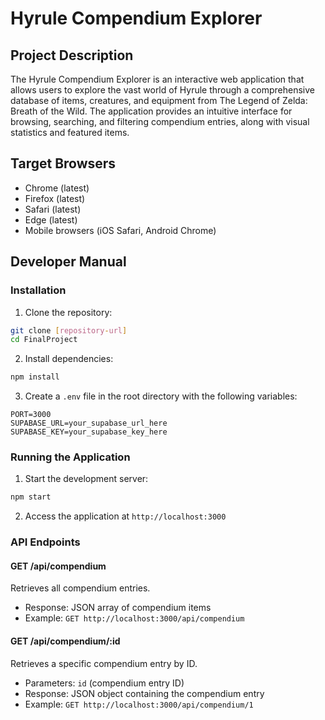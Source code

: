 # Hyrule Compendium Explorer

## Project Description
The Hyrule Compendium Explorer is an interactive web application that allows users to explore the vast world of Hyrule through a comprehensive database of items, creatures, and equipment from The Legend of Zelda: Breath of the Wild. The application provides an intuitive interface for browsing, searching, and filtering compendium entries, along with visual statistics and featured items.

## Target Browsers
- Chrome (latest)
- Firefox (latest)
- Safari (latest)
- Edge (latest)
- Mobile browsers (iOS Safari, Android Chrome)

## Developer Manual

### Installation
1. Clone the repository:
```bash
git clone [repository-url]
cd FinalProject
```

2. Install dependencies:
```bash
npm install
```

3. Create a `.env` file in the root directory with the following variables:
```
PORT=3000
SUPABASE_URL=your_supabase_url_here
SUPABASE_KEY=your_supabase_key_here
```

### Running the Application
1. Start the development server:
```bash
npm start
```

2. Access the application at `http://localhost:3000`

### API Endpoints

#### GET /api/compendium
Retrieves all compendium entries.
- Response: JSON array of compendium items
- Example: `GET http://localhost:3000/api/compendium`

#### GET /api/compendium/:id
Retrieves a specific compendium entry by ID.
- Parameters: `id` (compendium entry ID)
- Response: JSON object containing the compendium entry
- Example: `GET http://localhost:3000/api/compendium/1`
